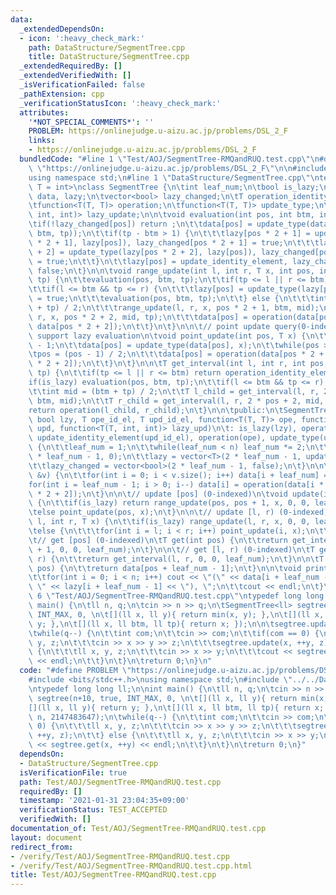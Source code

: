 ```yaml
---
data:
  _extendedDependsOn:
  - icon: ':heavy_check_mark:'
    path: DataStructure/SegmentTree.cpp
    title: DataStructure/SegmentTree.cpp
  _extendedRequiredBy: []
  _extendedVerifiedWith: []
  _isVerificationFailed: false
  _pathExtension: cpp
  _verificationStatusIcon: ':heavy_check_mark:'
  attributes:
    '*NOT_SPECIAL_COMMENTS*': ''
    PROBLEM: https://onlinejudge.u-aizu.ac.jp/problems/DSL_2_F
    links:
    - https://onlinejudge.u-aizu.ac.jp/problems/DSL_2_F
  bundledCode: "#line 1 \"Test/AOJ/SegmentTree-RMQandRUQ.test.cpp\"\n#define PROBLEM\
    \ \"https://onlinejudge.u-aizu.ac.jp/problems/DSL_2_F\"\n\n#include <bits/stdc++.h>\n\
    using namespace std;\n#line 1 \"DataStructure/SegmentTree.cpp\"\ntemplate <class\
    \ T = int>\nclass SegmentTree {\n\tint leaf_num;\n\tbool is_lazy;\n\tvector<T>\
    \ data, lazy;\n\tvector<bool> lazy_changed;\n\tT operation_identity_element, update_identity_element;\n\
    \tfunction<T(T, T)> operation;\n\tfunction<T(T, T)> update_type;\n\tfunction<T(T,\
    \ int, int)> lazy_update;\n\n\tvoid evaluation(int pos, int btm, int tp) {\n\t\
    \tif(!lazy_changed[pos]) return ;\n\t\tdata[pos] = update_type(data[pos], lazy_update(lazy[pos],\
    \ btm, tp));\n\t\tif(tp - btm > 1) {\n\t\t\tlazy[pos * 2 + 1] = update_type(lazy[pos\
    \ * 2 + 1], lazy[pos]), lazy_changed[pos * 2 + 1] = true;\n\t\t\tlazy[pos * 2\
    \ + 2] = update_type(lazy[pos * 2 + 2], lazy[pos]), lazy_changed[pos * 2 + 2]\
    \ = true;\n\t\t}\n\t\tlazy[pos] = update_identity_element, lazy_changed[pos] =\
    \ false;\n\t}\n\n\tvoid range_update(int l, int r, T x, int pos, int btm, int\
    \ tp) {\n\t\tevaluation(pos, btm, tp);\n\t\tif(tp <= l || r <= btm) return ;\n\
    \t\tif(l <= btm && tp <= r) {\n\t\t\tlazy[pos] = update_type(lazy[pos], x), lazy_changed[pos]\
    \ = true;\n\t\t\tevaluation(pos, btm, tp);\n\t\t} else {\n\t\t\tint mid = (btm\
    \ + tp) / 2;\n\t\t\trange_update(l, r, x, pos * 2 + 1, btm, mid);\n\t\t\trange_update(l,\
    \ r, x, pos * 2 + 2, mid, tp);\n\t\t\tdata[pos] = operation(data[pos * 2 + 1],\
    \ data[pos * 2 + 2]);\n\t\t}\n\t}\n\n\t// point update query(0-indexed) : not\
    \ support lazy evaluation\n\tvoid point_update(int pos, T x) {\n\t\tpos += leaf_num\
    \ - 1;\n\t\tdata[pos] = update_type(data[pos], x);\n\t\twhile(pos > 0) {\n\t\t\
    \tpos = (pos - 1) / 2;\n\t\t\tdata[pos] = operation(data[pos * 2 + 1], data[pos\
    \ * 2 + 2]);\n\t\t}\n\t}\n\n\tT get_interval(int l, int r, int pos, int btm, int\
    \ tp) {\n\t\tif(tp <= l || r <= btm) return operation_identity_element;\n\t\t\
    if(is_lazy) evaluation(pos, btm, tp);\n\t\tif(l <= btm && tp <= r) return data[pos];\n\
    \t\tint mid = (btm + tp) / 2;\n\t\tT l_child = get_interval(l, r, 2 * pos + 1,\
    \ btm, mid);\n\t\tT r_child = get_interval(l, r, 2 * pos + 2, mid, tp);\n\t\t\
    return operation(l_child, r_child);\n\t}\n\n\tpublic:\n\tSegmentTree(size_t n,\
    \ bool lzy, T ope_id_el, T upd_id_el, function<T(T, T)> ope, function<T(T, T)>\
    \ upd, function<T(T, int, int)> lazy_upd)\n\t: is_lazy(lzy), operation_identity_element(ope_id_el),\
    \ update_identity_element(upd_id_el), operation(ope), update_type(upd), lazy_update(lazy_upd)\
    \ {\n\t\tleaf_num = 1;\n\t\twhile(leaf_num < n) leaf_num *= 2;\n\t\tdata = vector<T>(2\
    \ * leaf_num - 1, 0);\n\t\tlazy = vector<T>(2 * leaf_num - 1, update_identity_element);\n\
    \t\tlazy_changed = vector<bool>(2 * leaf_num - 1, false);\n\t}\n\n\tvoid build(vector<int>\
    \ &v) {\n\t\tfor(int i = 0; i < v.size(); i++) data[i + leaf_num] = v[i];\n\t\t\
    for(int i = leaf_num - 1; i > 0; i--) data[i] = operation(data[i * 2 + 1], data[i\
    \ * 2 + 2]);\n\t}\n\n\t// update [pos] (0-indexed)\n\tvoid update(int pos, T x)\
    \ {\n\t\tif(is_lazy) return range_update(pos, pos + 1, x, 0, 0, leaf_num);\n\t\
    \telse point_update(pos, x);\n\t}\n\n\t// update [l, r) (0-indexed)\n\tvoid update(int\
    \ l, int r, T x) {\n\t\tif(is_lazy) range_update(l, r, x, 0, 0, leaf_num);\n\t\
    \telse {\n\t\t\tfor(int i = l; i < r; i++) point_update(i, x);\n\t\t}\n\t}\n\n\
    \t// get [pos] (0-indexed)\n\tT get(int pos) {\n\t\treturn get_interval(pos, pos\
    \ + 1, 0, 0, leaf_num);\n\t}\n\n\t// get [l, r) (0-indexed)\n\tT get(int l, int\
    \ r) {\n\t\treturn get_interval(l, r, 0, 0, leaf_num);\n\t}\n\n\tT operator[](int\
    \ pos) {\n\t\treturn data[pos + leaf_num - 1];\n\t}\n\n\tvoid print(int n) {\n\
    \t\tfor(int i = 0; i < n; i++) cout << \"(\" << data[i + leaf_num - 1] << \",\
    \ \" << lazy[i + leaf_num - 1] << \"), \";\n\t\tcout << endl;\n\t}\n};\n#line\
    \ 6 \"Test/AOJ/SegmentTree-RMQandRUQ.test.cpp\"\ntypedef long long ll;\n\nint\
    \ main() {\n\tll n, q;\n\tcin >> n >> q;\n\tSegmentTree<ll> segtree(n+10, true,\
    \ INT_MAX, 0, \n\t[](ll x, ll y){ return min(x, y); },\n\t[](ll x, ll y){ return\
    \ y; },\n\t[](ll x, ll btm, ll tp){ return x; });\n\n\tsegtree.update(0, n, 2147483647);\n\
    \twhile(q--) {\n\t\tint com;\n\t\tcin >> com;\n\t\tif(com == 0) {\n\t\t\tll x,\
    \ y, z;\n\t\t\tcin >> x >> y >> z;\n\t\t\tsegtree.update(x, ++y, z);\n\t\t} else\
    \ {\n\t\t\tll x, y, z;\n\t\t\tcin >> x >> y;\n\t\t\tcout << segtree.get(x, ++y)\
    \ << endl;\n\t\t}\n\t}\n\treturn 0;\n}\n"
  code: "#define PROBLEM \"https://onlinejudge.u-aizu.ac.jp/problems/DSL_2_F\"\n\n\
    #include <bits/stdc++.h>\nusing namespace std;\n#include \"../../DataStructure/SegmentTree.cpp\"\
    \ntypedef long long ll;\n\nint main() {\n\tll n, q;\n\tcin >> n >> q;\n\tSegmentTree<ll>\
    \ segtree(n+10, true, INT_MAX, 0, \n\t[](ll x, ll y){ return min(x, y); },\n\t\
    [](ll x, ll y){ return y; },\n\t[](ll x, ll btm, ll tp){ return x; });\n\n\tsegtree.update(0,\
    \ n, 2147483647);\n\twhile(q--) {\n\t\tint com;\n\t\tcin >> com;\n\t\tif(com ==\
    \ 0) {\n\t\t\tll x, y, z;\n\t\t\tcin >> x >> y >> z;\n\t\t\tsegtree.update(x,\
    \ ++y, z);\n\t\t} else {\n\t\t\tll x, y, z;\n\t\t\tcin >> x >> y;\n\t\t\tcout\
    \ << segtree.get(x, ++y) << endl;\n\t\t}\n\t}\n\treturn 0;\n}"
  dependsOn:
  - DataStructure/SegmentTree.cpp
  isVerificationFile: true
  path: Test/AOJ/SegmentTree-RMQandRUQ.test.cpp
  requiredBy: []
  timestamp: '2021-01-31 23:04:35+09:00'
  verificationStatus: TEST_ACCEPTED
  verifiedWith: []
documentation_of: Test/AOJ/SegmentTree-RMQandRUQ.test.cpp
layout: document
redirect_from:
- /verify/Test/AOJ/SegmentTree-RMQandRUQ.test.cpp
- /verify/Test/AOJ/SegmentTree-RMQandRUQ.test.cpp.html
title: Test/AOJ/SegmentTree-RMQandRUQ.test.cpp
---
```

